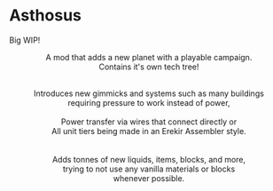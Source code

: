 # Asthosus
Big WIP!
<div align = center>

  A mod that adds a new planet with a playable campaign. <br>
  Contains it's own tech tree! <br> <br>
  
  Introduces new gimmicks and systems such as many buildings <br>
  requiring pressure to work instead of power, <br> <br>
  Power transfer via wires that connect directly or <br>
  All unit tiers being made in an Erekir Assembler style. <br>
  <br>
 <br>
  Adds tonnes of new liquids, items, blocks, and more, <br>
  trying to not use any vanilla materials or blocks <br> 
  whenever possible.
